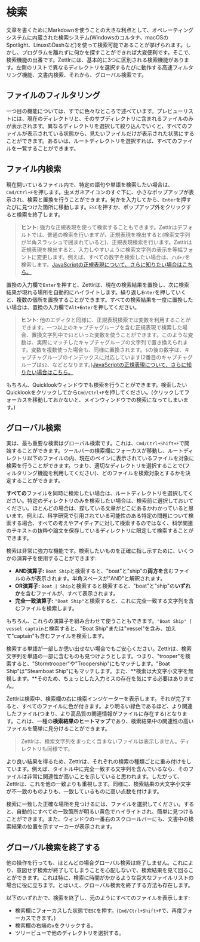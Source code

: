 # 検索

文章を書くためにMarkdownを使うことの大きな利点として、オペレーティングシステムに内蔵された検索システム(Windowsのコルタナ、macOSのSpotlight、LinuxのDashなど)を使って検索可能であることが挙げられます。しかし、プログラムを離れずに何かを探すことができれば大変便利です。そこで、検索機能の出番です。Zettlrには、基本的に3つに区別される検索機能があります。左側のリストで異なるディレクトリを選択するたびに動作する高速フィルタリング機能、文書内検索、それから、グローバル検索です。

## ファイルのフィルタリング

一つ目の機能については、すでに色々なところで述べています。プレビューリストには、現在のディレクトリと、そのサブディレクトリに含まれるファイルのみが表示されます。異なるディレクトリを選択して絞り込んでいくと、すべてのファイルが表示されている状態から、見たいファイルだけが表示された状態にすることができます。あるいは、ルートディレクトリを選択すれば、すべてのファイルを一覧することができます。

## ファイル内検索

現在開いているファイル内で、特定の語句や単語を検索したい場合は、`Cmd/Ctrl+F`を押します。虫メガネアイコンのすぐ下に、小さなポップアップが表示され、検索と置換を行うことができます。何かを入力してから、`Enter`を押すたびに見つけた箇所に移動します。`ESC`を押すか、ポップアップ外をクリックすると検索を終了します。

> **ヒント**: 強力な正規表現を使って検索することもできます。Zettlrはデフォルトでは、普通の検索を行いますが、正規表現を検出すると(検索文字列が半角スラッシュで囲まれていると)、正規表現検索を行います。Zettlrは正規表現を検出すると、入力しやすいように検索文字列の表示を等幅フォントに変更します。例えば、すべての数字を検索したい場合は、`/\d+/`を検索します。[JavaScriptの正規表現について、さらに知りたい場合はこちら。](https://codeburst.io/javascript-learn-regular-expressions-for-beginners-bb6107015d91)

置換の入力欄で`Enter`を押すと、Zettlrは、現在の検索結果を置換し、次に検索結果が現れる場所を自動的にハイライトします。繰り返し`Enter`を押していくと、複数の個所を置換することができます。すべての検索結果を一度に置換したい場合は、置換の入力欄で`Alt+Enter`を押してください。

> **ヒント**: 他のエディタと同様に、正規表現検索では変数を利用することができます。一つ以上のキャプチャグループを含む正規表現で検索した場合、置換文字列中で`$1`といった変数を使うことができます。このような変数は、実際にマッチしたキャプチャグループの文字列で置き換えられます。変数を複数使った場合も、同様に置換されます。`$`の後の数字は、キャプチャグループのインデックスに対応しています(2番目のキャプチャグループは`$2`、などとなります。)[JavaScriptの正規表現について、さらに知りたい場合はこちら。](https://codeburst.io/javascript-learn-regular-expressions-for-beginners-bb6107015d91)

もちろん、Quicklookウィンドウでも検索を行うことができます。検索したいQuicklookをクリックしてから`Cmd/Ctrl+F`を押してください。(クリックしてフォーカスを移動しておかないと、メインウィンドウでの検索になってしまいます。)

## グローバル検索

実は、最も重要な検索はグローバル検索です。これは、`Cmd/Ctrl+Shift+F`で開始することができます。ツールバーの検索欄にフォーカスが移動し、ルートディレクトリ以下のファイルの内、現在のペインに表示されているファイルを対象に検索を行うことができます。つまり、適切なディレクトリを選択することで(フィルタリング機能を利用してください)、どのファイルを検索対象とするかを決定することができます。

**すべての**ファイルを同時に検索したい場合は、ルートディレクトリを選択してください。特定のディレクトリのみを検索したい場合は、検索前に選択しておいてください。ほとんどの場合は、探している文章がどこにあるかわかっていると思います。例えば、科学研究で引用されている可能性のある特定の問題について検索する場合、すべての考えやアイディアに対して検索するのではなく、科学関連のテキストの抜粋や論文を保存しているディレクトリに限定して検索することができます。

検索は非常に強力な機能です。検索したいものを正確に指し示すために、いくつかの演算子を使用することができます:

* **AND演算子:** `Boat Ship`と検索すると、"boat"と"ship"の**両方を**含むファイルのみが表示されます。半角スペースが"AND"と解釈されます。
* **OR演算子:** `Boat | Ship`と検索すると検索すると、"boat"と"ship"の**いずれか**を含むファイルが、すべて表示されます。
* **完全一致演算子:** `"Boat Ship"`と検索すると、これに完全一致する文字列を含むファイルを検索します。

もちろん、これらの演算子を組み合わせて使うこともできます。`"Boat Ship" | vessel captain`と検索すると、"Boat Ship"または"vessel"を含み、加えて"captain"も含むファイルを検索します。

検索する単語が一部しか思い出せない場合でもご安心ください。Zettlrは、検索文字列を単語の一部に含むものも見つけようとします。つまり、"trooper"を検索すると、"Stormtrooper"や"Troopership"にもマッチします。"Boat Ship"は"Steamboat Ship"にもマッチします。また、**検索は大文字小文字を無視します。**そのため、ちょっとした入力ミスの存在を気にする必要はありません。

Zettlrは検索中、検索欄の右に検索インジケーターを表示します。それが完了すると、すべてのファイルに色が付きます。より明るい緑色であるほど、より関連したファイル(つまり、より高品質の関連情報がファイルに存在する)となります。これは、一種の**検索結果のヒートマップ**であり、検索結果中の関連性の高いファイルを簡単に見分けることができます。

> Zettlrは、検索文字列をまったく含まないファイルは表示しません。ディレクトリも同様です。

より良い結果を得るため、Zettlrは、それぞれの検索の種類ごとに重み付けをしています。例えば、タイトル中に完全一致する文字列を含んでいるなら、そのファイルは非常に関連性が高いことを示していると思われます。したがって、Zettlrは、これを他の一致よりも重視します。同様に、検索結果の大文字小文字が不一致のものよりも、一致しているものに高い点数を付けます。

検索に一致した正確な場所を見つけるには、ファイルを選択してください。すると、自動的にすべての一致箇所が明るい黄色でハイライトされ、簡単に見つけることができます。また、ウィンドウの一番右のスクロールバーにも、文書中の検索結果の位置を示すマーカーが表示されます。

## グローバル検索を終了する

他の操作を行っても、ほとんどの場合グローバル検索は終了しません。これにより、意図せず検索が終了してしまうことを心配しないで、検索結果を見て回ることができます。これは特に、検索に時間がかかるような巨大なファイルリストの場合に役に立ちます。とはいえ、グローバル検索を終了する方法も存在します。

以下のいずれかで、検索を終了し、元のようにすべてのファイルを表示します:

* 検索欄にフォーカスした状態で`ESC`を押す。(`Cmd/Ctrl+Shift+F`で、再度フォーカスできます。)
* 検索欄の右端の`x`をクリックする。
* ツリービューで他のディレクトリを選択する。

